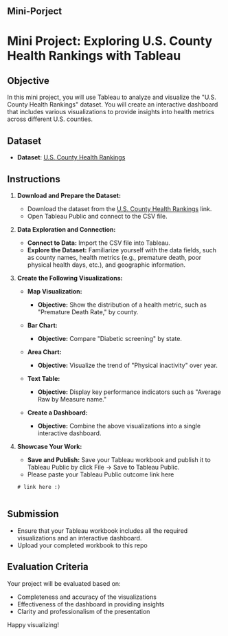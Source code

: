 ## Mini-Porject
# Mini Project: Exploring U.S. County Health Rankings with Tableau

## Objective
In this mini project, you will use Tableau to analyze and visualize the "U.S. County Health Rankings" dataset. You will create an interactive dashboard that includes various visualizations to provide insights into health metrics across different U.S. counties.

## Dataset
- **Dataset**: [U.S. County Health Rankings](https://public.tableau.com/app/sample-data/County_Health_Rankings.csv)

## Instructions

1. **Download and Prepare the Dataset:**
   - Download the dataset from the [U.S. County Health Rankings](https://public.tableau.com/app/sample-data/County_Health_Rankings.csv) link.
   - Open Tableau Public and connect to the CSV file.

2. **Data Exploration and Connection:**
   - **Connect to Data:** Import the CSV file into Tableau.
   - **Explore the Dataset:** Familiarize yourself with the data fields, such as county names, health metrics (e.g., premature death, poor physical health days, etc.), and geographic information.

3. **Create the Following Visualizations:**

   - **Map Visualization:**
     - **Objective:** Show the distribution of a health metric, such as "Premature Death Rate," by county.

   - **Bar Chart:**
     - **Objective:** Compare "Diabetic screening" by state.

   - **Area Chart:**
     - **Objective:** Visualize the trend of "Physical inactivity" over year.

   - **Text Table:**
     - **Objective:** Display key performance indicators such as "Average Raw by Measure name."

   - **Create a Dashboard:**
     - **Objective:** Combine the above visualizations into a single interactive dashboard.


4. **Showcase Your Work:**
   - **Save and Publish:** Save your Tableau workbook and publish it to Tableau Public by click File -> Save to Tableau Public.
   - Please paste your Tableau Public outcome link here




   ```
   # link here :)

   
   ```


## Submission

- Ensure that your Tableau workbook includes all the required visualizations and an interactive dashboard.
- Upload your completed workbook to this repo

## Evaluation Criteria

Your project will be evaluated based on:
- Completeness and accuracy of the visualizations
- Effectiveness of the dashboard in providing insights
- Clarity and professionalism of the presentation

Happy visualizing!

